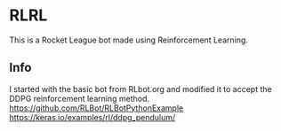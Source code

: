# RLRL
This is a Rocket League bot made using Reinforcement Learning.

## Info
I started with the basic bot from RLbot.org and modified it to accept the DDPG reinforcement learning method.
https://github.com/RLBot/RLBotPythonExample
https://keras.io/examples/rl/ddpg_pendulum/
